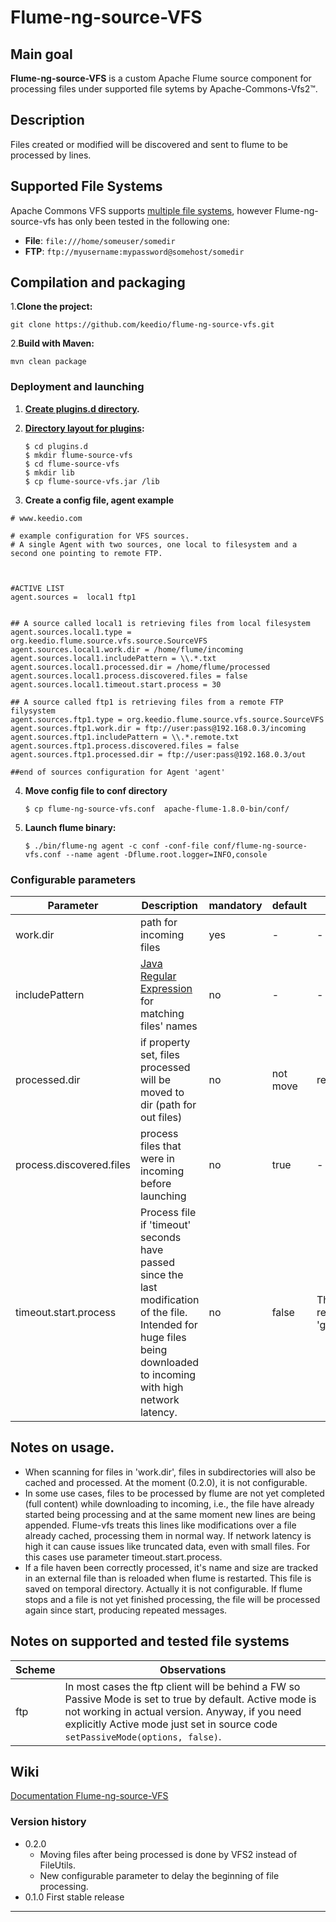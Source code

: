 # Flume-ng-source-VFS

## Main goal
**Flume-ng-source-VFS** is a custom Apache Flume source component for processing files under supported file sytems by Apache-Commons-Vfs2™.

## Description
Files created or modified will be discovered and sent to flume to be processed by lines.

## Supported File Systems
Apache Commons VFS supports [multiple file systems](https://commons.apache.org/proper/commons-vfs/filesystems.html), however Flume-ng-source-vfs has only been tested in the following one:

* **File**: `file:///home/someuser/somedir`
* **FTP**:  `ftp://myusername:mypassword@somehost/somedir`

## Compilation and packaging
1.**Clone the project:**
```
git clone https://github.com/keedio/flume-ng-source-vfs.git
```

2.**Build with Maven:**
```
mvn clean package
```

### Deployment and launching ###

1. **[Create plugins.d directory](https://flume.apache.org/FlumeUserGuide.html#the-plugins-d-directory).**
2. **[Directory layout for plugins](https://flume.apache.org/FlumeUserGuide.html#directory-layout-for-plugins):**

    ```
    $ cd plugins.d
    $ mkdir flume-source-vfs
    $ cd flume-source-vfs
    $ mkdir lib
    $ cp flume-source-vfs.jar /lib
     ```

3. **Create a config file, agent example**
````
# www.keedio.com

# example configuration for VFS sources.
# A single Agent with two sources, one local to filesystem and a second one pointing to remote FTP.



#ACTIVE LIST
agent.sources =  local1 ftp1


## A source called local1 is retrieving files from local filesystem
agent.sources.local1.type = org.keedio.flume.source.vfs.source.SourceVFS
agent.sources.local1.work.dir = /home/flume/incoming
agent.sources.local1.includePattern = \\.*.txt
agent.sources.local1.processed.dir = /home/flume/processed
agent.sources.local1.process.discovered.files = false
agent.sources.local1.timeout.start.process = 30

## A source called ftp1 is retrieving files from a remote FTP filysystem
agent.sources.ftp1.type = org.keedio.flume.source.vfs.source.SourceVFS
agent.sources.ftp1.work.dir = ftp://user:pass@192.168.0.3/incoming
agent.sources.ftp1.includePattern = \\.*.remote.txt
agent.sources.ftp1.process.discovered.files = false
agent.sources.ftp1.processed.dir = ftp://user:pass@192.168.0.3/out

##end of sources configuration for Agent 'agent'
````


4. **Move config file to conf directory**

     ```
     $ cp flume-ng-source-vfs.conf  apache-flume-1.8.0-bin/conf/
     ```

5. **Launch flume binary:**

     ```
    $ ./bin/flume-ng agent -c conf -conf-file conf/flume-ng-source-vfs.conf --name agent -Dflume.root.logger=INFO,console
     ```

### Configurable parameters

|Parameter|Description|mandatory|default|observations|
|------|-----------|---|----|---|
|work.dir|path for incoming files|yes|-|-|
|includePattern| [Java Regular Expression](https://docs.oracle.com/javase/7/docs/api/java/util/regex/Pattern.html) for matching files' names|no|-|-|
|processed.dir|if property set, files processed will be moved to dir (path for out files)|no|not move|remember check for permissions
|process.discovered.files|process files that were in incoming before launching|no|true|-|
|timeout.start.process|Process file if 'timeout' seconds have passed since the last modification of the file. Intended for huge files being downloaded to incoming with high network latency. |no|false|The timeout set by this property is recalculated basis on 'getFileSystem.getLastModTimeAccuracy'|

## Notes on usage.
+ When scanning for files in 'work.dir', files in subdirectories will also be cached and processed. At the moment (0.2.0), it is not configurable.
+ In some use cases, files to be processed by flume are not yet completed (full content) while downloading to incoming, i.e., the file have already started being processing and at the same moment new lines are being appended. Flume-vfs treats this lines like modifications over a file already cached, processing them in normal way. If network latency is high it can cause issues like truncated data, even with small files. For this cases use parameter timeout.start.process.
+ If a file haven been correctly processed, it's name and size are tracked in an external file than is reloaded when flume is restarted. This file is saved on temporal directory. Actually it is not configurable. If flume stops and a file is not yet finished processing, the file will be processed again since start, producing repeated messages.

## Notes on supported and tested file systems ##

| Scheme | Observations |
| ------ | ------ |
|  ftp  |   In most cases the ftp client will be behind a FW so Passive Mode is set to true by default. Active mode is not working in actual version. Anyway, if you need explicitly Active mode just set in source code `setPassiveMode(options, false)`.

## Wiki
 [Documentation Flume-ng-source-VFS](https://github.com/keedio/Flume-ng-source-VFS/wiki)

### Version history #####
- 0.2.0
    + Moving files after being processed is done by VFS2 instead of FileUtils.
    + New configurable parameter to delay the beginning of file processing.
- 0.1.0 First stable release
* * *